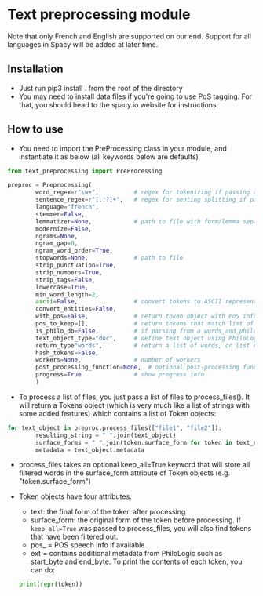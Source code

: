 # Text preprocessing module
Note that only French and English are supported on our end. Support for all languages in Spacy will be added at later time.

## Installation
- Just run pip3 install . from the root of the directory
- You may need to install data files if you're going to use PoS tagging. For that, you should head to the spacy.io website for instructions. 

## How to use
- You need to import the PreProcessing class in your module, and instantiate it as below (all keywords below are defaults)

```python
from text_preprocessing import PreProcessing

preproc = Preprocessing(
        word_regex=r"\w+",          # regex for tokenizing if passing a string
        sentence_regex=r"[.!?]+",   # regex for senting splitting if passing a string
        language="french",
        stemmer=False,
        lemmatizer=None,            # path to file with form/lemma separated by tab, or just "spacy to spacy lemmatizer
        modernize=False,
        ngrams=None,
        ngram_gap=0,
        ngram_word_order=True,
        stopwords=None,             # path to file
        strip_punctuation=True,
        strip_numbers=True,
        strip_tags=False,
        lowercase=True,
        min_word_length=2,
        ascii=False,                # convert tokens to ASCII representation
        convert_entities=False,
        with_pos=False,             # return token object with PoS info
        pos_to_keep=[],             # return tokens that match list of POS (for POS available, see Spacy docs)
        is_philo_db=False,          # if parsing from a words_and_philo_ids file generated by PhiloLogic
        text_object_type="doc",     # define text object using PhiloLogic text object model
        return_type"words",         # return a list of words, or list of sentences
        hash_tokens=False, 
        workers=None,               # number of workers
        post_processing_function=None,  # optional post-processing function before each text object is returned
        progress=True               # show progress info
        )

```

- To process a list of files, you just pass a list of files to process_files(). It will return a Tokens object (which is very much like a list of strings with some added features) which contains a list of Token objects:
```python
for text_object in preproc.process_files(["file1", "file2"]):
        resulting_string = " ".join(text_object)
        surface_forms = " ".join(token.surface_form for token in text_object)
        metadata = text_object.metadata
 ```
 
 - process_files takes an optional keep_all=True keyword that will store all filtered words in the surface_form attribute of Token objects (e.g. "token.surface_form")
 
 - Token objects have four attributes:
    - text: the final form of the token after processing
    - surface_form: the original form of the token before processing. If `keep_all=True` was passed to process_files, you will also find tokens that have been filtered out.
    - pos_ = POS speech info if available
    - ext = contains additional metadata from PhiloLogic such as start_byte and end_byte. 
    To print the contents of each token, you can do: 
    ```python 
    print(repr(token))
    ```
